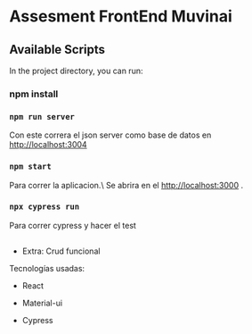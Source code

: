 # Assesment FrontEnd Muvinai


## Available Scripts

In the project directory, you can run:

### npm install


### `npm run server`

Con este correra el json server como base de datos en [http://localhost:3004](http://localhost:3004)

### `npm start`

Para correr la aplicacion.\ 
Se abrira en el [http://localhost:3000](http://localhost:3000) .


### `npx cypress run`

Para correr cypress y hacer el test

##

- Extra: Crud funcional

Tecnologías usadas:
- React
* Material-ui
+ Cypress
